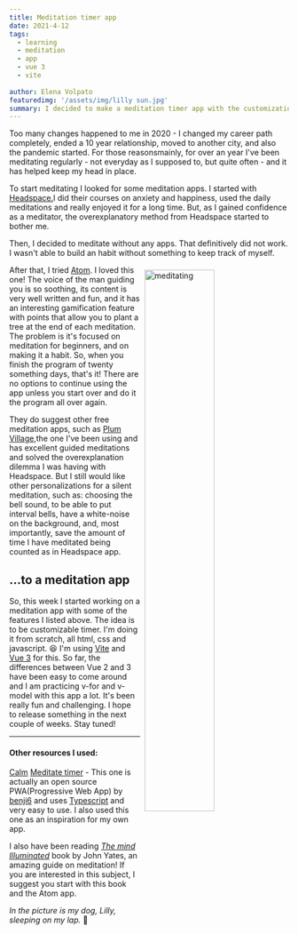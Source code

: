 ```yaml
---
title: Meditation timer app
date: 2021-4-12
tags: 
  - learning
  - meditation
  - app
  - vue 3
  - vite
  
author: Elena Volpato
featuredimg: '/assets/img/lilly sun.jpg' 
summary: I decided to make a meditation timer app with the customizations I miss in other apps
--- 
```

Too many changes happened to me in 2020 - I changed my career path completely, ended a 10 year relationship, moved to another city, and also the pandemic started. For those reasonsmainly, for over an year I've been meditating regularly - not everyday as I supposed to, but quite often - and it has helped keep my head in place. 

To start meditating I looked for some meditation apps. I started with [Headspace.](https://www.headspace.com)I did their courses on anxiety and happiness, used the daily meditations and really enjoyed it for a long time. But, as I gained confidence as a meditator, the overexplanatory method from Headspace started to bother me. 

Then, I decided to meditate without any apps. That definitively did not work. I wasn't able to build an habit without something to keep track of myself.

  <img width="50%" style="float: right; margin: 0.5rem;" src="https://media.giphy.com/media/H7kfFDvD9HSYGRbvid/giphy.gif" alt="meditating">

After that, I tried [Atom](https://www.theatom.app/). I loved this one! The voice of the man guiding you is so soothing, its content is very well written and fun, and it has an interesting gamification feature with points that allow you to plant a tree at the end of each meditation. The problem is it's focused on meditation for beginners, and on making it a habit. So, when you finish the program of twenty something days, that's it! There are no options to continue using the app unless you start over and do it the program all over again. 

They do suggest other free meditation apps, such as [Plum Village](https://plumvillage.app/),the one I've been using and has excellent guided meditations and solved the overexplanation dilemma I was having with Headspace. But I still would like other personalizations for a silent meditation, such as: choosing the bell sound, to be able to put interval bells, have a white-noise on the background, and, most importantly, save the amount of time I have meditated being counted as in Headspace app.

## ...to a meditation app

So, this week I started working on a meditation app with some of the features I listed above. The idea is to be customizable timer. I'm doing it from scratch, all html, css and javascript. 😆 I'm using [Vite](https://vitejs.dev/) and [Vue 3](https://v3.vuejs.org) for this. So far, the differences between Vue 2 and 3 have been easy to come around and I am practicing v-for and v-model with this app a lot. It's been really fun and challenging. I hope to release something in the next couple of weeks. Stay tuned! 
___

#### Other resources I used:
[Calm](https://www.calm.com) 
[Meditate timer](https://meditation-timer.link/) - This one is actually an open source PWA(Progressive Web App) by [benji6](https://github.com/benji6/meditation-timer) and uses [Typescript](https://www.typescriptlang.org/) and very easy to use. I also used this one as an inspiration for my own app.

I also have been reading [_The mind Illuminated_](https://www.amazon.com/Mind-Illuminated-Meditation-Integrating-Mindfulness/dp/1501156985) book by John Yates, an amazing guide on meditation! If you are interested in this subject, I suggest you start with this book and the Atom app.

_In the picture is my dog, Lilly, sleeping on my lap._ 💜
